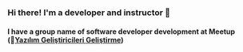 ### Hi there! I'm a developer and instructor 👋
#### I have a group name of software developer development at Meetup (🔗[Yazılım Geliştiricileri Geliştirme](https://www.meetup.com/Yaz%C4%B1l%C4%B1m-Geli%C5%9Ftiricileri-Geli%C5%9Ftirme "Y.G.G."))

<!--
**mollamehmetoglu/mollamehmetoglu** is a ✨ _special_ ✨ repository because its `README.md` (this file) appears on your GitHub profile.

Here are some ideas to get you started:

- 🔭 I’m currently working on ...
- 🌱 I’m currently learning ...
- 👯 I’m looking to collaborate on ...
- 🤔 I’m looking for help with ...
- 💬 Ask me about ...
- 📫 How to reach me: ...
- 😄 Pronouns: ...
- ⚡ Fun fact: ...
-->
